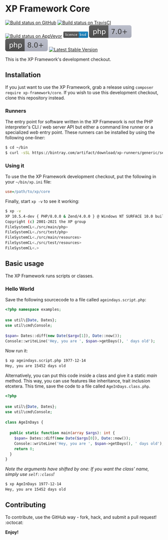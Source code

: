 XP Framework Core
=================
[![Build status on GitHub](https://github.com/xp-framework/core/workflows/Tests/badge.svg)](https://github.com/xp-framework/core/actions)
[![Build status on TravisCI](https://secure.travis-ci.org/xp-framework/core.png)](http://travis-ci.org/xp-framework/core)
[![Build status on AppVeyor](https://ci.appveyor.com/api/projects/status/bb9gkkq1o7f6m2ns?svg=true)](https://ci.appveyor.com/project/thekid/core)
[![BSD License](https://raw.githubusercontent.com/xp-framework/web/master/static/licence-bsd.png)](https://github.com/xp-framework/core/blob/master/LICENSE.md)
[![Requires PHP 7.0+](https://raw.githubusercontent.com/xp-framework/web/master/static/php-7_0plus.svg)](http://php.net/)
[![Supports PHP 8.0+](https://raw.githubusercontent.com/xp-framework/web/master/static/php-8_0plus.svg)](http://php.net/)
[![Latest Stable Version](https://poser.pugx.org/xp-framework/core/version.png)](https://packagist.org/packages/xp-framework/core)

This is the XP Framework's development checkout. 

Installation
------------
If you just want to use the XP Framework, grab a release using `composer require xp-framework/core`. If you wish to use this development checkout, clone this repository instead.

### Runners
The entry point for software written in the XP Framework is not the PHP
interpreter's CLI / web server API but either a command line runner or
a specialized *web* entry point. These runners can be installed by using
the following one-liner:

```sh
$ cd ~/bin
$ curl -sSL https://bintray.com/artifact/download/xp-runners/generic/setup-8.3.0.sh | sh
```

### Using it
To use the the XP Framework development checkout, put the following in your `~/bin/xp.ini` file:

```ini
use=/path/to/xp/core
```

Finally, start `xp -v` to see it working:

```sh
$ xp -v
XP 10.5.4-dev { PHP/8.0.0 & Zend/4.0.0 } @ Windows NT SURFACE 10.0 build 19042 (Windows 10) AMD64
Copyright (c) 2001-2021 the XP group
FileSystemCL<./src/main/php>
FileSystemCL<./src/test/php>
FileSystemCL<./src/main/resources>
FileSystemCL<./src/test/resources>
FileSystemCL<.>
```

Basic usage
-----------
The XP Framework runs scripts or classes.

### Hello World
Save the following sourcecode to a file called `ageindays.script.php`:

```php
<?php namespace examples;

use util\{Date, Dates};
use util\cmd\Console;

$span= Dates::diff(new Date($argv[1]), Date::now());
Console::writeLine('Hey, you are ', $span->getDays(), ' days old');
```

Now run it:

```sh
$ xp ageindays.script.php 1977-12-14
Hey, you are 15452 days old
```

Alternatively, you can put this code inside a class and give it a static *main* method. This way, you can use features like inheritance, trait inclusion etcetera. This time, save the code to a file called `AgeInDays.class.php`.

```php
<?php

use util\{Date, Dates};
use util\cmd\Console;

class AgeInDays {

  public static function main(array $args): int {
    $span= Dates::diff(new Date($args[0]), Date::now());
    Console::writeLine('Hey, you are ', $span->getDays(), ' days old');
    return 0;
  }
}
```

*Note the arguments have shifted by one: If you want the class' name, simply use `self::class`!*

```sh
$ xp AgeInDays 1977-12-14
Hey, you are 15452 days old
```

Contributing
------------
To contribute, use the GitHub way - fork, hack, and submit a pull request! :octocat:

**Enjoy!**

